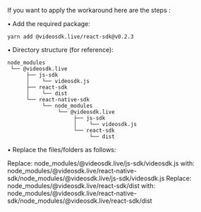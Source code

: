 If you want to apply the workaround here are the steps :

•⁠  ⁠Add the required package:

```
yarn add @videosdk.live/react-sdk@v0.2.3
```

•⁠  ⁠Directory structure (for reference):

```
node_modules
 └── @videosdk.live
      ├── js-sdk
      │    └── videosdk.js
      ├── react-sdk
      │    └── dist
      └── react-native-sdk
           └── node_modules
                └── @videosdk.live
                     ├── js-sdk
                     │    └── videosdk.js
                     └── react-sdk
                          └── dist
```

•⁠  ⁠Replace the files/folders as follows:

Replace:
node_modules/@videosdk.live/js-sdk/videosdk.js
with:
node_modules/@videosdk.live/react-native-sdk/node_modules/@videosdk.live/js-sdk/videosdk.js
 Replace:
node_modules/@videosdk.live/react-sdk/dist
with:
node_modules/@videosdk.live/react-native-sdk/node_modules/@videosdk.live/react-sdk/dist
